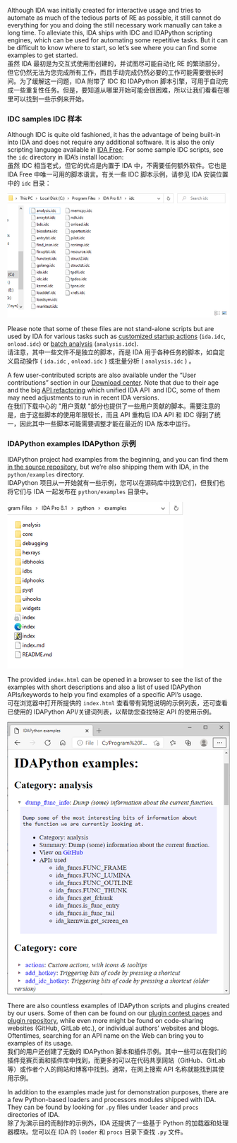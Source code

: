 Although IDA was initially created for interactive usage and tries to automate as much of the tedious parts of RE as possible, it still cannot do everything for you and doing the still necessary work manually can take a long time. To alleviate this, IDA ships with IDC and IDAPython scripting engines, which can be used for automating some repetitive tasks. But it can be difficult to know where to start, so let’s see where you can find some examples to get started.  
虽然 IDA 最初是为交互式使用而创建的，并试图尽可能自动化 RE 的繁琐部分，但它仍然无法为您完成所有工作，而且手动完成仍然必要的工作可能需要很长时间。为了缓解这一问题，IDA 附带了 IDC 和 IDAPython 脚本引擎，可用于自动完成一些重复性任务。但是，要知道从哪里开始可能会很困难，所以让我们看看在哪里可以找到一些示例来开始。

### IDC samples IDC 样本

Although IDC is quite old fashioned, it has the advantage of being built-in into IDA and does not require any additional software. It is also the only scripting language available in [IDA Free](https://www.hex-rays.com/ida-free/). For some sample IDC scripts, see the `idc` directory in IDA’s install location:  
虽然 IDC 相当老式，但它的优点是内置于 IDA 中，不需要任何额外软件。它也是 IDA Free 中唯一可用的脚本语言。有关一些 IDC 脚本示例，请参见 IDA 安装位置中的 `idc` 目录：

![](assets/2023/01/scripting_idc.png)

Please note that some of these files are not stand-alone scripts but are used by IDA for various tasks such as [customized startup actions](https://hex-rays.com/blog/igors-tip-of-the-week-116-ida-startup-files/) (`ida.idc`, `onload.idc`) or [batch analysis](https://hex-rays.com/blog/igor-tip-of-the-week-08-batch-mode-under-the-hood/) (`analysis.idc`).  
请注意，其中一些文件不是独立的脚本，而是 IDA 用于各种任务的脚本，如自定义启动操作 ( `ida.idc` , `onload.idc` ) 或批量分析 ( `analysis.idc` ) 。

A few user-contributed scripts are also available under the “User contributions” section in our [Download center](https://hex-rays.com/download-center/). Note that due to their age and the big [API refactoring](https://hex-rays.com/products/ida/news/7_0/docs/api70_porting_guide/) which unified IDA API  and IDC, some of them may need adjustments to run in recent IDA versions.  
在我们下载中心的 "用户贡献 "部分也提供了一些用户贡献的脚本。需要注意的是，由于这些脚本的使用年限较长，而且 API 重构后 IDA API 和 IDC 得到了统一，因此其中一些脚本可能需要调整才能在最近的 IDA 版本中运行。

### IDAPython examples IDAPython 示例

IDAPython project had examples from the beginning, and you can find them [in the source repository](https://github.com/idapython/src/tree/master/examples), but we’re also shipping them with IDA, in the `python/examples` directory.  
IDAPython 项目从一开始就有一些示例，您可以在源码库中找到它们，但我们也将它们与 IDA 一起发布在 `python/examples` 目录中。

![](assets/2023/01/scripting_python.png)

The provided `index.html` can be opened in a browser to see the list of the examples with short descriptions and also a list of used IDAPython APIs/keywords to help you find examples of a specific API’s usage.  
可在浏览器中打开所提供的 `index.html` 查看带有简短说明的示例列表，还可查看已使用的 IDAPython API/关键词列表，以帮助您查找特定 API 的使用示例。

![](assets/2023/01/scripting_python2.png)

There are also countless examples of IDAPython scripts and plugins created by our users. Some of then can be found on our [plugin contest pages](https://hex-rays.com/contests/) and [plugin repository](https://plugins.hex-rays.com/), while even more might be found on code-sharing websites (GitHub, GitLab etc.), or individual authors’ websites and blogs. Oftentimes, searching for an API name on the Web can bring you to examples of its usage.  
我们的用户还创建了无数的 IDAPython 脚本和插件示例。其中一些可以在我们的插件竞赛页面和插件库中找到，而更多的可以在代码共享网站（GitHub、GitLab 等）或作者个人的网站和博客中找到。通常，在网上搜索 API 名称就能找到其使用示例。

In addition to the examples made just for demonstration purposes, there are a few Python-based loaders and processors modules shipped with IDA. They can be found by looking for `.py` files under `loader` and `procs` directories of IDA.  
除了为演示目的而制作的示例外，IDA 还提供了一些基于 Python 的加载器和处理器模块。您可以在 IDA 的 `loader` 和 `procs` 目录下查找 `.py` 文件。    